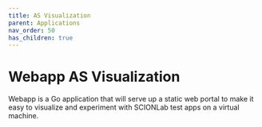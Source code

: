 ```yaml
---
title: AS Visualization
parent: Applications
nav_order: 50
has_children: true
---
```


# Webapp AS Visualization

Webapp is a Go application that will serve up a static web portal to make it easy to visualize and experiment with SCIONLab test apps on a virtual machine.
